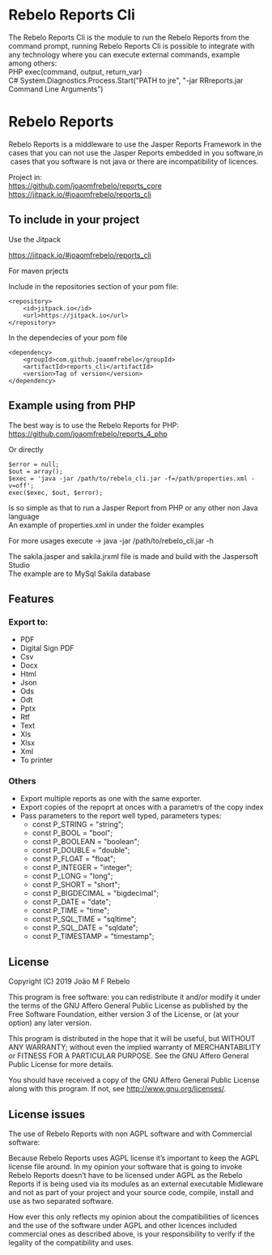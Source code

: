 # Rebelo Reports Cli

The Rebelo Reports Cli is the module to run the Rebelo Reports from the command prompt, running Rebelo Reports Cli is possible to integrate with any technology where you can execute external commands, example among others:  
PHP exec(command, output, return_var)  
C# System.Diagnostics.Process.Start("PATH to jre", "-jar RRreports.jar Command Line Arguments")  
    
# Rebelo Reports

Rebelo Reports is a middleware to use the Jasper Reports Framework in the cases that you can not use the Jasper Reports embedded in you software,in cases that you software is not java or there are incompatibility of licences.

Project in:  
https://github.com/joaomfrebelo/reports_core  
https://jitpack.io/#joaomfrebelo/reports_cli

## To include in your project

Use the Jitpack

https://jitpack.io/#joaomfrebelo/reports_cli

For maven prjects

Include in the repositories section of your pom file:

	<repository>
	    <id>jitpack.io</id>
	    <url>https://jitpack.io</url>
	</repository>

In the dependecies of your pom file

    <dependency>
	    <groupId>com.github.joaomfrebelo</groupId>
	    <artifactId>reports_cli</artifactId>
	    <version>Tag of version</version>
	</dependency>


## Example using from PHP

The best way is to use the Rebelo Reports for PHP:  
https://github.com/joaomfrebelo/reports_4_php
  
Or directly  
```
$error = null;
$out = array();
$exec = 'java -jar /path/to/rebelo_cli.jar -f=/path/properties.xml -v=off';
exec($exec, $out, $error);
```
  
Is so simple as that to run a Jasper Report from PHP or any other non Java language  
An example of properties.xml in under the folder examples

For more usages execute -> java -jar /path/to/rebelo_cli.jar -h

The sakila.jasper and sakila.jrxml file is made and build with the Jaspersoft Studio  
The example are to MySql Sakila database
  
  
## Features  
### Export to:  
- PDF  
- Digital Sign PDF
- Csv
- Docx
- Html
- Json
- Ods  
- Odt  
- Pptx  
- Rtf  
- Text  
- Xls  
- Xlsx  
- Xml  
- To printer

### Others
- Export multiple reports as one with the same exporter.
- Export copies of the repoprt at onces with a parametrs of the copy index  
- Pass parameters to the report well typed, parameters types:  
    - const P_STRING     = "string";
    - const P_BOOL       = "bool";
    - const P_BOOLEAN    = "boolean";
    - const P_DOUBLE     = "double";
    - const P_FLOAT      = "float";
    - const P_INTEGER    = "integer";
    - const P_LONG       = "long";
    - const P_SHORT      = "short";
    - const P_BIGDECIMAL = "bigdecimal";
    - const P_DATE       = "date";
    - const P_TIME       = "time";
    - const P_SQL_TIME   = "sqltime";
    - const P_SQL_DATE   = "sqldate";
    - const P_TIMESTAMP  = "timestamp";


## License

Copyright (C) 2019  João M F Rebelo

This program is free software: you can redistribute it and/or modify
it under the terms of the GNU Affero General Public License as
published by the Free Software Foundation, either version 3 of the
License, or (at your option) any later version.
 
This program is distributed in the hope that it will be useful,
but WITHOUT ANY WARRANTY; without even the implied warranty of
MERCHANTABILITY or FITNESS FOR A PARTICULAR PURPOSE.  See the
GNU Affero General Public License for more details.

You should have received a copy of the GNU Affero General Public License
along with this program.  If not, see <http://www.gnu.org/licenses/>.

## License issues

The use of Rebelo Reports with non AGPL software and with Commercial software:

Because  Rebelo Reports uses AGPL license it’s important to keep the AGPL license file around. In my opinion your software that is going to invoke Rebelo Reports doesn’t have to be licensed under AGPL as the Rebelo Reports if is being  used via its modules as an external executable Midleware and not as part of your project and your source code, compile, install and use as two separated software.

How ever this only reflects my opinion about the compatibilities of licences and the use of the software under AGPL and other licences included commercial ones as described above, is your responsibility to verify if the legality of the compatibility and uses.

